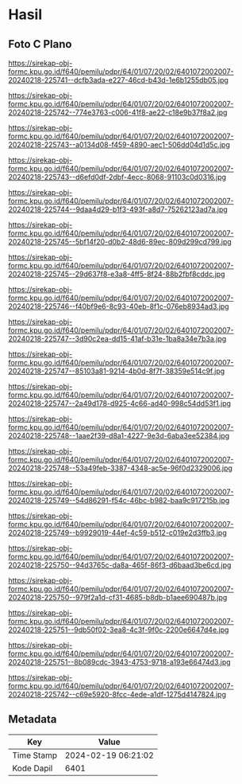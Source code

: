 # Hasil

## Foto C Plano

https://sirekap-obj-formc.kpu.go.id/f640/pemilu/pdpr/64/01/07/20/02/6401072002007-20240218-225741--dcfb3ada-e227-46cd-b43d-1e6b1255db05.jpg

https://sirekap-obj-formc.kpu.go.id/f640/pemilu/pdpr/64/01/07/20/02/6401072002007-20240218-225742--774e3763-c006-41f8-ae22-c18e9b37f8a2.jpg

https://sirekap-obj-formc.kpu.go.id/f640/pemilu/pdpr/64/01/07/20/02/6401072002007-20240218-225743--a0134d08-f459-4890-aec1-506dd04d1d5c.jpg

https://sirekap-obj-formc.kpu.go.id/f640/pemilu/pdpr/64/01/07/20/02/6401072002007-20240218-225743--d6efd0df-2dbf-4ecc-8068-91103c0d0316.jpg

https://sirekap-obj-formc.kpu.go.id/f640/pemilu/pdpr/64/01/07/20/02/6401072002007-20240218-225744--9daa4d29-b1f3-493f-a8d7-75262123ad7a.jpg

https://sirekap-obj-formc.kpu.go.id/f640/pemilu/pdpr/64/01/07/20/02/6401072002007-20240218-225745--5bf14f20-d0b2-48d6-89ec-809d299cd799.jpg

https://sirekap-obj-formc.kpu.go.id/f640/pemilu/pdpr/64/01/07/20/02/6401072002007-20240218-225745--29d637f8-e3a8-4ff5-8f24-88b2fbf8cddc.jpg

https://sirekap-obj-formc.kpu.go.id/f640/pemilu/pdpr/64/01/07/20/02/6401072002007-20240218-225746--f40bf9e6-8c93-40eb-8f1c-076eb8934ad3.jpg

https://sirekap-obj-formc.kpu.go.id/f640/pemilu/pdpr/64/01/07/20/02/6401072002007-20240218-225747--3d90c2ea-dd15-41af-b31e-1ba8a34e7b3a.jpg

https://sirekap-obj-formc.kpu.go.id/f640/pemilu/pdpr/64/01/07/20/02/6401072002007-20240218-225747--85103a81-9214-4b0d-8f7f-38359e514c9f.jpg

https://sirekap-obj-formc.kpu.go.id/f640/pemilu/pdpr/64/01/07/20/02/6401072002007-20240218-225747--2a49d178-d925-4c66-ad40-998c54dd53f1.jpg

https://sirekap-obj-formc.kpu.go.id/f640/pemilu/pdpr/64/01/07/20/02/6401072002007-20240218-225748--1aae2f39-d8a1-4227-9e3d-6aba3ee52384.jpg

https://sirekap-obj-formc.kpu.go.id/f640/pemilu/pdpr/64/01/07/20/02/6401072002007-20240218-225748--53a49feb-3387-4348-ac5e-96f0d2329006.jpg

https://sirekap-obj-formc.kpu.go.id/f640/pemilu/pdpr/64/01/07/20/02/6401072002007-20240218-225749--54d86291-f54c-46bc-b982-baa9c917215b.jpg

https://sirekap-obj-formc.kpu.go.id/f640/pemilu/pdpr/64/01/07/20/02/6401072002007-20240218-225749--b9929019-44ef-4c59-b512-c019e2d3ffb3.jpg

https://sirekap-obj-formc.kpu.go.id/f640/pemilu/pdpr/64/01/07/20/02/6401072002007-20240218-225750--94d3765c-da8a-465f-86f3-d6baad3be6cd.jpg

https://sirekap-obj-formc.kpu.go.id/f640/pemilu/pdpr/64/01/07/20/02/6401072002007-20240218-225750--979f2a1d-cf31-4685-b8db-b1aee690487b.jpg

https://sirekap-obj-formc.kpu.go.id/f640/pemilu/pdpr/64/01/07/20/02/6401072002007-20240218-225751--9db50f02-3ea8-4c3f-9f0c-2200e6647d4e.jpg

https://sirekap-obj-formc.kpu.go.id/f640/pemilu/pdpr/64/01/07/20/02/6401072002007-20240218-225751--8b089cdc-3943-4753-9718-a193e66474d3.jpg

https://sirekap-obj-formc.kpu.go.id/f640/pemilu/pdpr/64/01/07/20/02/6401072002007-20240218-225742--c69e5920-8fcc-4ede-a1df-1275d4147824.jpg


## Metadata

| Key        | Value               |
| ---------- | ------------------- |
| Time Stamp | 2024-02-19 06:21:02 |
| Kode Dapil | 6401                |




